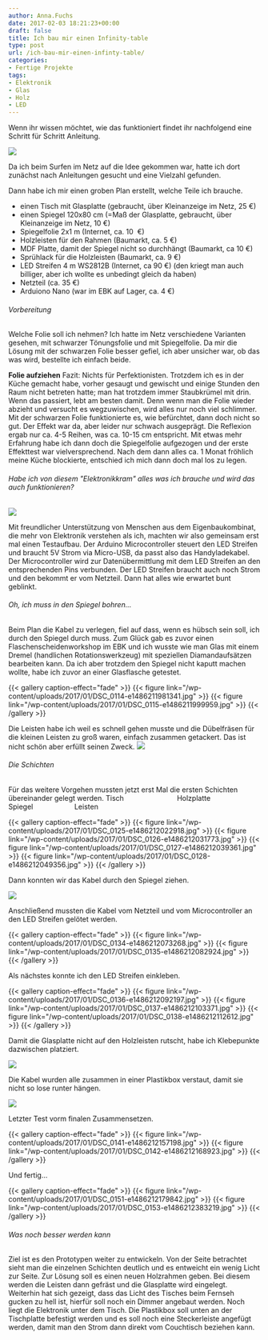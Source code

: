 ```yaml
---
author: Anna.Fuchs
date: 2017-02-03 18:21:23+00:00
draft: false
title: Ich bau mir einen Infinity-table
type: post
url: /ich-bau-mir-einen-infinty-table/
categories:
- Fertige Projekte
tags:
- Elektronik
- Glas
- Holz
- LED
---
```


Wenn ihr wissen möchtet, wie das funktioniert findet ihr nachfolgend eine Schritt für Schritt Anleitung.

[![](/wp-content/uploads/2017/01/Bearbeitung1-1024x618.png)
](/ich-bau-mir-einen-infinty-table/bearbeitung1/)

<!-- more -->

Da ich beim Surfen im Netz auf die Idee gekommen war, hatte ich dort zunächst nach Anleitungen gesucht und eine Vielzahl gefunden.

Dann habe ich mir einen groben Plan erstellt, welche Teile ich brauche.
- einen Tisch mit Glasplatte (gebraucht, über Kleinanzeige im Netz, 25 €)
- einen Spiegel 120x80 cm (=Maß der Glasplatte, gebraucht, über Kleinanzeige im Netz, 10 €)
- Spiegelfolie 2x1 m (Internet, ca. 10  €)
- Holzleisten für den Rahmen (Baumarkt, ca. 5 €)
- MDF Platte, damit der Spiegel nicht so durchhängt (Baumarkt, ca 10 €)
- Sprühlack für die Holzleisten (Baumarkt, ca. 9 €)
- LED Streifen 4 m WS2812B (Internet, ca 90 €)
(den kriegt man auch billiger, aber ich wollte es unbedingt gleich da haben)
- Netzteil (ca. 35 €)
- Arduiono Nano (war im EBK auf Lager, ca. 4 €)


###### Vorbereitung


Welche Folie soll ich nehmen?
Ich hatte im Netz verschiedene Varianten gesehen, mit schwarzer Tönungsfolie und mit Spiegelfolie. Da mir die Lösung mit der schwarzen Folie besser gefiel, ich aber unsicher war, ob das was wird, bestellte ich einfach beide.

**Folie aufziehen**
Fazit: Nichts für Perfektionisten.
Trotzdem ich es in der Küche gemacht habe, vorher gesaugt und gewischt und einige Stunden den Raum nicht betreten hatte; man hat trotzdem immer Staubkrümel mit drin. Wenn das passiert, lebt am besten damit. Denn wenn man die Folie wieder abzieht und versucht es wegzuwischen, wird alles nur noch viel schlimmer.
Mit der schwarzen Folie funktionierte es, wie befürchtet, dann doch nicht so gut. Der Effekt war da, aber leider nur schwach ausgeprägt. Die Reflexion ergab nur ca. 4-5 Reihen, was ca. 10-15 cm entspricht.
Mit etwas mehr Erfahrung habe ich dann doch die Spiegelfolie aufgezogen und der erste Effekttest war vielversprechend.
Nach dem dann alles ca. 1 Monat fröhlich meine Küche blockierte, entschied ich mich dann doch mal los zu legen.


###### Habe ich von diesem "Elektronikkram" alles was ich brauche und wird das auch funktionieren?


[![](/wp-content/uploads/2017/01/DSC_0113-1024x576.jpg)
](/ich-bau-mir-einen-infinty-table/dsc_0113/)

Mit freundlicher Unterstützung von Menschen aus dem Eigenbaukombinat, die mehr von Elektronik verstehen als ich, machten wir also gemeinsam erst mal einen Testaufbau.
Der Arduino Microcontroller steuert den LED Streifen und braucht 5V Strom via Micro-USB, da passt also das Handyladekabel. Der Microcontroller wird zur Datenübermittlung mit dem LED Streifen an den entsprechenden Pins verbunden. Der LED Streifen braucht auch noch Strom und den bekommt er vom Netzteil. Dann hat alles wie erwartet bunt geblinkt.


###### Oh, ich muss in den Spiegel bohren...


Beim Plan die Kabel zu verlegen, fiel auf dass, wenn es hübsch sein soll, ich durch den Spiegel durch muss. Zum Glück gab es zuvor einen Flaschenscheidenworkshop im EBK und ich wusste wie man Glas mit einem Dremel (handlichen Rotationswerkzeug) mit speziellen Diamandaufsätzen bearbeiten kann. Da ich aber trotzdem den Spiegel nicht kaputt machen wollte, habe ich zuvor an einer Glasflasche getestet.


{{< gallery caption-effect="fade" >}}
  {{< figure link="/wp-content/uploads/2017/01/DSC_0114-e1486211981341.jpg" >}}
{{< figure link="/wp-content/uploads/2017/01/DSC_0115-e1486211999959.jpg" >}}
{{< /gallery >}}

Die Leisten habe ich weil es schnell gehen musste und die Dübelfräsen für die kleinen Leisten zu groß waren, einfach zusammen getackert. Das ist nicht schön aber erfüllt seinen Zweck.
[![](/wp-content/uploads/2017/01/DSC_0124-300x169.jpg)
](/ich-bau-mir-einen-infinty-table/dsc_0124/)


###### Die Schichten


Für das weitere Vorgehen mussten jetzt erst Mal die ersten Schichten übereinander gelegt werden.
Tisch                           Holzplatte                Spiegel                     Leisten


{{< gallery caption-effect="fade" >}}
  {{< figure link="/wp-content/uploads/2017/01/DSC_0125-e1486212022918.jpg" >}}
{{< figure link="/wp-content/uploads/2017/01/DSC_0126-e1486212031773.jpg" >}}
{{< figure link="/wp-content/uploads/2017/01/DSC_0127-e1486212039361.jpg" >}}
{{< figure link="/wp-content/uploads/2017/01/DSC_0128-e1486212049356.jpg" >}}
{{< /gallery >}}

Dann konnten wir das Kabel durch den Spiegel ziehen.

[![](/wp-content/uploads/2017/01/DSC_0129-1024x576.jpg)
](/ich-bau-mir-einen-infinty-table/dsc_0129/)

Anschließend mussten die Kabel vom Netzteil und vom Microcontroller an den LED Streifen gelötet werden.


{{< gallery caption-effect="fade" >}}
  {{< figure link="/wp-content/uploads/2017/01/DSC_0134-e1486212073268.jpg" >}}
{{< figure link="/wp-content/uploads/2017/01/DSC_0135-e1486212082924.jpg" >}}
{{< /gallery >}}

Als nächstes konnte ich den LED Streifen einkleben.


{{< gallery caption-effect="fade" >}}
  {{< figure link="/wp-content/uploads/2017/01/DSC_0136-e1486212092197.jpg" >}}
{{< figure link="/wp-content/uploads/2017/01/DSC_0137-e1486212103371.jpg" >}}
{{< figure link="/wp-content/uploads/2017/01/DSC_0138-e1486212112612.jpg" >}}
{{< /gallery >}}

Damit die Glasplatte nicht auf den Holzleisten rutscht, habe ich Klebepunkte dazwischen platziert.

[![](/wp-content/uploads/2017/01/DSC_0139-300x169.jpg)
](/ich-bau-mir-einen-infinty-table/dsc_0139/)

Die Kabel wurden alle zusammen in einer Plastikbox verstaut, damit sie nicht so lose runter hängen.

[![](/wp-content/uploads/2017/01/DSC_0140-300x169.jpg)
](/ich-bau-mir-einen-infinty-table/dsc_0140/)

Letzter Test vorm finalen Zusammensetzen.


{{< gallery caption-effect="fade" >}}
  {{< figure link="/wp-content/uploads/2017/01/DSC_0141-e1486212157198.jpg" >}}
{{< figure link="/wp-content/uploads/2017/01/DSC_0142-e1486212168923.jpg" >}}
{{< /gallery >}}

Und fertig...


{{< gallery caption-effect="fade" >}}
  {{< figure link="/wp-content/uploads/2017/01/DSC_0151-e1486212179842.jpg" >}}
{{< figure link="/wp-content/uploads/2017/01/DSC_0153-e1486212383219.jpg" >}}
{{< /gallery >}}


###### Was noch besser werden kann


Ziel ist es den Prototypen weiter zu entwickeln.
Von der Seite betrachtet sieht man die einzelnen Schichten deutlich und es entweicht ein wenig Licht zur Seite. Zur Lösung soll es einen neuen Holzrahmen geben. Bei diesem werden die Leisten dann gefräst und die Glasplatte wird eingelegt. Weiterhin hat sich gezeigt, dass das Licht des Tisches beim Fernseh gucken zu hell ist, hierfür soll noch ein Dimmer angebaut werden. Noch liegt die Elektronik unter dem Tisch. Die Plastikbox soll unten an der Tischplatte befestigt werden und es soll noch eine Steckerleiste angefügt werden, damit man den Strom dann direkt vom Couchtisch beziehen kann.

